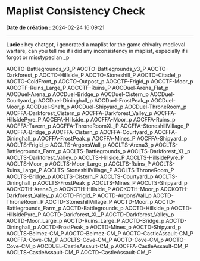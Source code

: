 # Maplist Consistency Check

**Date de création :** 2024-02-24 16:09:21

---

**Lucie :**
hey chatgpt, i generated a maplist for the game chivalry medieval warfare, can you tell me if i did any inconsistency in maplist, especially if i forgot or misstyped an  _p

AOCTO-Battlegrounds_v3_P
AOCTO-Battlegrounds_v3_P
AOCTO-Darkforest_p
AOCTO-Hillside_P
AOCTO-Stoneshill_P
AOCTO-Citadel_p
AOCTO-ColdFront_p
AOCTO-Outpost_p
AOCCTF-Frigid_p
AOCCTF-Moor_p
AOCCTF-Ruins_Large_P
AOCCTF-Ruins_P
AOCDuel-Arena_Flat_p
AOCDuel-Arena_p
AOCDuel-Bridge_p
AOCDuel-Cistern_p
AOCDuel-Courtyard_p
AOCDuel-Dininghall_p
AOCDuel-FrostPeak_p
AOCDuel-Moor_p
AOCDuel-Shaft_p
AOCDuel-Shipyard_p
AOCDuel-ThroneRoom_p
AOCFFA-Darkforest_Cistern_p
AOCFFA-Darkforest_Valley_p
AOCFFA-HillsidePyre_P
AOCEFA-Hillside_p
AOCFFA-Moor_p
AOCFFA-Ruins_p
AOCFFA-Tavern_p
AOCFFA-ThroneRoomXL_P
AOCFFA-StoneshillVillage_P
AOCFFA-Bridge_p
AOCFFA-Cistern_p
AOCFFA-Courtyard_p
AOCFFA-Dininghall_p
AOCFFA-FrostPeak_p
AOCFFA-Mines_P
AOCFFA-Shipyard_p
AOCLTS-Frigid_p
AOCLTS-ArgonsWall_p
AOCLTS-Arena3_p
AOCLTS-Battlegrounds_Farm_p
AOCLTS-Battlegrounds_p
AOCLTS-Darkforest_XL_p
AOCLTS-Darkforest_Valley_p
AOCLTS-Hillside_P
AOCLTS-HillsidePyre_P
AOCLTS-Moor_p
AOCLTS-Moor_Large_p
AOCLTS-Ruins_P
AOCLTS-Ruins_Large_P
AOCLTS-StoneshillVillage_P
AOCLTS-ThroneRoom_P
AOCLTS-Bridge_p
AOCLTS-Cistern_P
AOCLTS-Courtyard_p
AOCLTS-Dininghall_p
AOCLTS-FrostPeak_p
AOCLTS-Mines_P
AOCLTS-Shipyard_p
AOCKOTH-Arena3_p
AOCKOTH-Hillside_P
AOCKOTH-Moor_p
AOCKOTH-Darkforest_Valley_p
AOCTD-Frigid_P
AOCTD-ArgonsWall_p
AOCTD-ThroneRoom_P
AOCTD-StoneshillVillage_P
AOCTD-Moor_p
AOCTD-Battlegrounds_Farm_p
AOCTD-Battlegrounds_p
AOCTD-Hillside_p
AOCTD-HillsidePyre_P
AOCTD-Darkforest_XL_P
AOCTD-Darkforest_Valley_p
AOCTD-Moor_Large_p
AOCTD-Ruins_Large_P
AOCTD-Bridge_p
AOCTD-Dininghall_p
AOCTD-FrostPeak_p
AOCTD-Mines_p
AOCTD-Shipyard_p
AOCLTS-Belmez-CM_P
AOCTO-Belmez-CM_P
AOCTO-CastleAssault-CM_P
AOCFFA-Cove-CM_P
AOCLTS-Cove-CM_P
AOCTD-Cove-CM_p
AOCTO-Cove-CM_p
AOCDUEL-CastleAssault-CM_p
AOCFFA-CastleAssault-CM_P
AOCLTS-CastleAssault-CM_P
AOCTD-CastleAssault-CM_P
